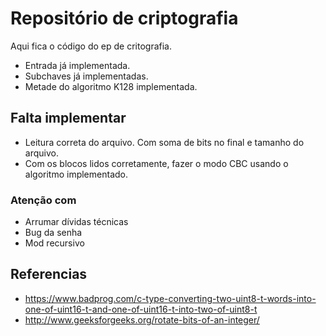 # Repositório de criptografia

Aqui fica o código do ep de critografia.

- Entrada já implementada.
- Subchaves já implementadas.
- Metade do algoritmo K128 implementada.

## Falta implementar
- Leitura correta do arquivo. Com soma de bits no final e tamanho do arquivo.
- Com os blocos lidos corretamente, fazer o modo CBC usando o algoritmo implementado.

### Atenção com
- Arrumar dívidas técnicas
- Bug da senha
- Mod recursivo

## Referencias
- https://www.badprog.com/c-type-converting-two-uint8-t-words-into-one-of-uint16-t-and-one-of-uint16-t-into-two-of-uint8-t
- http://www.geeksforgeeks.org/rotate-bits-of-an-integer/

